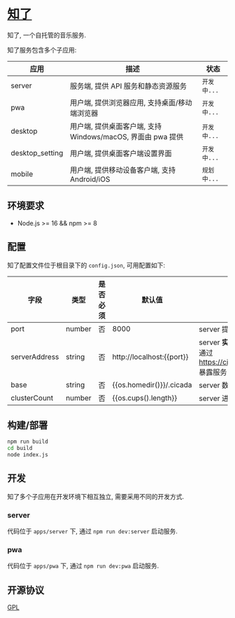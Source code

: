# [知了](https://cicada.mebtte.com)

知了, 一个自托管的音乐服务.

知了服务包含多个子应用:

| 应用            | 描述                                                        | 状态        |
| --------------- | ----------------------------------------------------------- | ----------- |
| server          | 服务端, 提供 API 服务和静态资源服务                         | `开发中...` |
| pwa             | 用户端, 提供浏览器应用, 支持桌面/移动端浏览器               | `开发中...` |
| desktop         | 用户端, 提供桌面客户端, 支持 Windows/macOS, 界面由 pwa 提供 | `开发中...` |
| desktop_setting | 用户端, 提供桌面客户端设置界面                              | `开发中...` |
| mobile          | 用户端, 提供移动设备客户端, 支持 Android/iOS                | `规划中...` |

## 环境要求

- Node.js >= 16 && npm >= 8

## 配置

知了配置文件位于根目录下的 `config.json`, 可用配置如下:

| 字段          | 类型   | 是否必须 | 默认值                    | 描述                                                                 |
| ------------- | ------ | -------- | ------------------------- | -------------------------------------------------------------------- |
| port          | number | 否       | 8000                      | server 提供服务的端口                                                |
| serverAddress | string | 否       | http://localhost:{{port}} | server **实际**部署地址, 比如通过 https://cicada.mebtte.com 暴露服务 |
| base          | string | 否       | {{os.homedir()}}/.cicada  | server 数据存放目录                                                  |
| clusterCount  | number | 否       | {{os.cups().length}}      | server 进程数量                                                      |

## 构建/部署

```sh
npm run build
cd build
node index.js
```

## 开发

知了多个子应用在开发环境下相互独立, 需要采用不同的开发方式.

### server

代码位于 `apps/server` 下, 通过 `npm run dev:server` 启动服务.

### pwa

代码位于 `apps/pwa` 下, 通过 `npm run dev:pwa` 启动服务.

## 开源协议

[GPL](./license)
